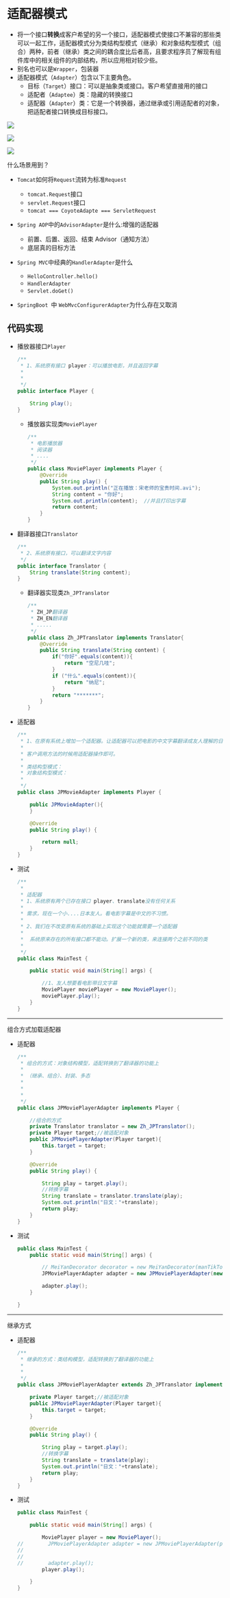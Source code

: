# 适配器模式

- 将一个接口**转换**成客户希望的另一个接口，适配器模式使接口不兼容的那些类可以一起工作，适配器模式分为类结构型模式（继承）和对象结构型模式（组合）两种，前者（继承）类之间的耦合度比后者高，且要求程序员了解现有组件库中的相关组件的内部结构，所以应用相对较少些。
- 别名也可以是`Wrapper`，包装器
- 适配器模式（`Adapter`）包含以下主要角色。
  - 目标（`Target`）接口：可以是抽象类或接口。客户希望直接用的接口
  - 适配者（`Adaptee`）类：隐藏的转换接口
  - 适配器（`Adapter`）类：它是一个转换器，通过继承或引用适配者的对象，把适配者接口转换成目标接口。

![](http://www.dxb02.top/photos/design/07.jpg)

![](http://www.dxb02.top/photos/design/09.jpg)

![](http://www.dxb02.top/photos/design/10.jpg)

什么场景用到？

- `Tomcat`如何将`Request`流转为标准`Request`
  - `tomcat.Request`接口
  - `servlet.Request`接口
  - `tomcat === CoyoteAdapte === ServletRequest`

- `Spring AOP`中的`AdvisorAdapter`是什么:增强的适配器
  - 前置、后置、返回、结束 Advisor（通知方法）
  - 底层真的目标方法

- `Spring MVC`中经典的`HandlerAdapter`是什么
  - `HelloController.hello()`
  - `HandlerAdapter`
  - `Servlet.doGet()`

- `SpringBoot `中 `WebMvcConfigurerAdapter`为什么存在又取消

## 代码实现

- 播放器接口`Player`

  ```java
  /**
   * 1、系统原有接口 player：可以播放电影，并且返回字幕
   *
   *
   */
  public interface Player {
  
      String play();
  }
  
  ```

  - 播放器实现类`MoviePlayer`

    ```java
    /**
     * 电影播放器
     * 阅读器
     * ....
     */
    public class MoviePlayer implements Player {
        @Override
        public String play() {
            System.out.println("正在播放：宋老师的宝贵时间.avi");
            String content = "你好";
            System.out.println(content);  //并且打印出字幕
            return content;
        }
    }
    
    ```

- 翻译器接口`Translator`

  ```java
  /**
   * 2、系统原有接口，可以翻译文字内容
   */
  public interface Translator {
      String translate(String content);
  }
  
  ```

  - 翻译器实现类`Zh_JPTranslator`

    ```java
    /**
     * ZH_JP翻译器
     * ZH_EN翻译器
     * .....
     */
    public class Zh_JPTranslator implements Translator{
        @Override
        public String translate(String content) {
            if("你好".equals(content)){
                return "空尼几哇";
            }
            if ("什么".equals(content)){
                return "纳尼";
            }
            return "*******";
        }
    }
    
    ```

- 适配器

  ```java
  /**
   * 1、在原有系统上增加一个适配器。让适配器可以把电影的中文字幕翻译成友人理解的日文字幕
   *
   * 客户调用方法的时候用适配器操作即可。
   *
   * 类结构型模式：
   * 对象结构型模式：
   *
   */
  public class JPMovieAdapter implements Player {
  
      public JPMovieAdapter(){
      }
  
      @Override
      public String play() {
  
          return null;
      }
  }
  
  ```

- 测试

  ```java
  /**
   *
   * 适配器
   * 1、系统原有两个已存在接口 player、translate没有任何关系
   *
   * 需求，现在一个小....日本友人。看电影字幕是中文的不习惯。
   *
   * 2、我们在不改变原有系统的基础上实现这个功能就需要一个适配器
   *
   *  系统原来存在的所有接口都不能动。扩展一个新的类，来连接两个之前不同的类
   *
   */
  public class MainTest {
  
      public static void main(String[] args) {
  
          //1、友人想要看电影带日文字幕
          MoviePlayer moviePlayer = new MoviePlayer();
          moviePlayer.play();
      }
  }
  
  ```

------

组合方式加载适配器

- 适配器

  ```java
  /**
   * 组合的方式：对象结构模型，适配转换到了翻译器的功能上
   *
   * （继承、组合）、封装、多态
   *
   *
   *
   */
  public class JPMoviePlayerAdapter implements Player {
  
      //组合的方式
      private Translator translator = new Zh_JPTranslator();
      private Player target;//被适配对象
      public JPMoviePlayerAdapter(Player target){
          this.target = target;
      }
  
      @Override
      public String play() {
  
          String play = target.play();
          //转换字幕
          String translate = translator.translate(play);
          System.out.println("日文："+translate);
          return play;
      }
  }
  
  ```

- 测试

  ```java
  public class MainTest {
      public static void main(String[] args) {
  
          // MeiYanDecorator decorator = new MeiYanDecorator(manTikTok);
          JPMoviePlayerAdapter adapter = new JPMoviePlayerAdapter(new MoviePlayer());
  
          adapter.play();
      }
  
  }
  ```

------

继承方式

- 适配器

  ```java
  /**
   * 继承的方式：类结构模型，适配转换到了翻译器的功能上
   *
   *
   */
  public class JPMoviePlayerAdapter extends Zh_JPTranslator implements Player {
  
      private Player target;//被适配对象
      public JPMoviePlayerAdapter(Player target){
          this.target = target;
      }
  
      @Override
      public String play() {
  
          String play = target.play();
          //转换字幕
          String translate = translate(play);
          System.out.println("日文："+translate);
          return play;
      }
  }
  
  ```

- 测试

  ```java
  public class MainTest {
  
      public static void main(String[] args) {
  
          MoviePlayer player = new MoviePlayer();
  //        JPMoviePlayerAdapter adapter = new JPMoviePlayerAdapter(player);
  //
  //
  //        adapter.play();
          player.play();
  
      }
  }
  
  ```

  